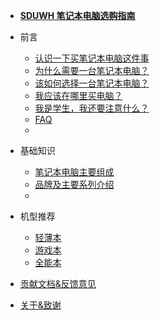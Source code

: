 <!-- docs/_sidebar.md -->

- [**SDUWH 笔记本电脑选购指南**](/)

- 前言

  - [认识一下买笔记本电脑这件事](/pre_knowledge/)
  - [为什么需要一台笔记本电脑？](/pre_knowledge/why_notebook)
  - [该如何选择一台笔记本电脑？](/pre_knowledge/how_to_choose)
  - [我应该在哪里买电脑？](/pre_knowledge/where_to_buy)
  - [我是学生，我还要注意什么？](/pre_knowledge/major_association)
  - [FAQ](/pre_knowledge/major_association)
  - 

- 基础知识
  - [笔记本电脑主要组成](/base_knowledge/nb_composition)
  - [品牌及主要系列介绍](/base_knowledge/brand_series)
  - 

- 机型推荐

  - [轻薄本](/model_recommend/thin)
  - [游戏本](/model_recommend/game)
  - [全能本](/model_recommend/universal)

- [贡献文档&反馈意见](/contribution)
- [关于&致谢](/thanks)
